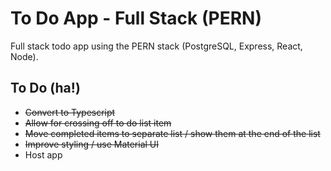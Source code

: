 # To Do App - Full Stack (PERN)

Full stack todo app using the PERN stack (PostgreSQL, Express, React, Node).

## To Do (ha!)

- ~~Convert to Typescript~~
- ~~Allow for crossing off to do list item~~
- ~~Move completed items to separate list / show them at the end of the list~~
- ~~Improve styling / use Material UI~~
- Host app
